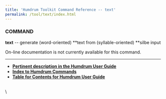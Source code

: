 ```yaml
---
title: 'Humdrum Toolkit Command Reference -- text'
permalink: /tool/text/index.html
---
```


### COMMAND

**text** -- generate (word-oriented) \*\*text from (syllable-oriented)
\*\*silbe input

On-line documentation is not currently available for this command.

------------------------------------------------------------------------



-   [**Pertinent description in the Humdrum User
    Guide**](../guide34.html#Interval_Vectors_Using_the_iv_Command)
-   [**Index to Humdrum Commands**](../commands.toc.html)
-   [**Table for Contents for Humdrum User Guide**](../guide.toc.html)

\
\
